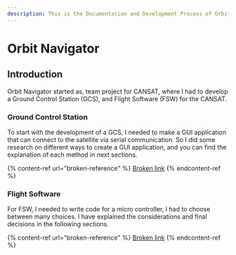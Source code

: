 ```yaml
---
description: This is the Documentation and Development Process of Orbit Navigator
---
```


# Orbit Navigator

## Introduction

Orbit Navigator started as, team project for CANSAT, where I had to develop a Ground Control Station (GCS), and Flight Software (FSW) for the CANSAT.

### Ground Control Station

To start with the development of a GCS, I needed to make a GUI application that can connect to the satellite via serial communication. So I did some research on different ways to create a GUI application, and you can find the explanation of each method in next sections.

{% content-ref url="broken-reference" %}
[Broken link](broken-reference)
{% endcontent-ref %}

### Flight Software

For FSW, I needed to write code for a micro controller, I had to choose between many choices. I have explained the considerations and final decisions in the following sections.

{% content-ref url="broken-reference" %}
[Broken link](broken-reference)
{% endcontent-ref %}
